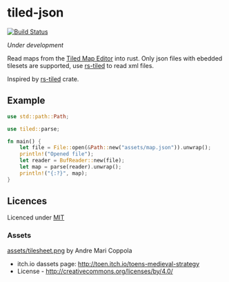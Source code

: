 # tiled-json

[![Build Status](https://travis-ci.org/hyrsky/tiled-json.svg?branch=master)](https://travis-ci.org/hyrsky/tiled-json)

_Under development_

Read maps from the [Tiled Map Editor](http://www.mapeditor.org/) into rust. Only json files with ebedded tilesets are supported, use [rs-tiled](https://github.com/mattyhall/rs-tiled) to read xml files.

Inspired by [rs-tiled](https://github.com/mattyhall/rs-tiled) crate.

## Example

```rust
use std::path::Path;

use tiled::parse;

fn main() {
    let file = File::open(&Path::new("assets/map.json")).unwrap();
    println!("Opened file");
    let reader = BufReader::new(file);
    let map = parse(reader).unwrap();
    println!("{:?}", map);
}
```

## Licences

Licenced under [MIT](LICENCE)

### Assets

[assets/tilesheet.png](assets/tilesheet.png) by Andre Mari Coppola

- itch.io dassets page: http://toen.itch.io/toens-medieval-strategy
- License - http://creativecommons.org/licenses/by/4.0/
